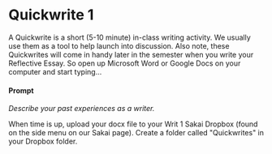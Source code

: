 # Quickwrite 1 

A Quickwrite is a short (5-10 minute) in-class writing activity. We usually use them as a tool to help launch into discussion. Also note, these Quickwrites will come in handy later in the semester when you write your Reflective Essay. So open up Microsoft Word or Google Docs on your computer and start typing...

#### Prompt

*Describe your past experiences as a writer.*


When time is up, upload your docx file to your Writ 1 Sakai Dropbox (found on the side menu on our Sakai page). Create a folder called "Quickwrites" in your Dropbox folder.


